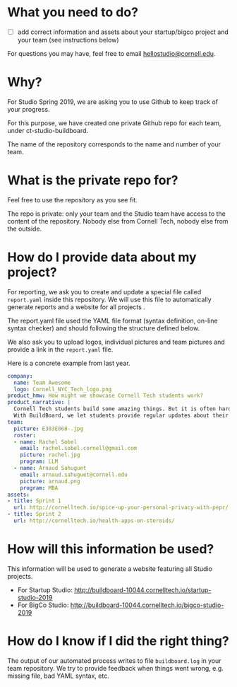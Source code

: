 # What you need to do?
* [ ] add correct information and assets about your startup/bigco project and your team (see instructions below)

For questions you may have, feel free to email [hellostudio@cornell.edu](mailto:hellostudio@cornell.edu?subject=Buildboard).

# Why?
For Studio Spring 2019, we are asking you to use Github to keep track of your progress.

For this purpose, we have created one private Github repo for each team, under ct-studio-buildboard.

The name of the repository corresponds to the name and number of your team.

# What is the private repo for?

Feel free to use the repository as you see fit.

The repo is private: only your team and the Studio team have access to the content of the repository.
Nobody else from Cornell Tech, nobody else from the outside.

# How do I provide data about my project?
For reporting, we ask you to create and update a special file called `report.yaml` inside this repository.
We will use this file to automatically generate reports and a website for all projects .

The report.yaml file used the YAML file format (syntax definition, on-line syntax checker) and should following the structure defined below.

We also ask you to upload logos, individual pictures and team pictures and provide a link in the `report.yaml` file.

Here is a concrete example from last year.

```yaml
company:
  name: Team Awesome
  logo: Cornell_NYC_Tech_logo.png
product_hmw: How might we showcase Cornell Tech students work?
product_narrative: |
  Cornell Tech students build some amazing things. But it is often hard to show it to outside people.
  With BuildBoard, we let students provide regular updates about their work and create a Web version of it.
team:
  picture: E383E868-.jpg
  roster:
  - name: Rachel Sobel
    email: rachel.sobel.cornell@gmail.com
    picture: rachel.jpg
    program: LLM
  - name: Arnaud Sahuguet
    email: arnaud.sahuguet@cornell.edu
    picture: arnaud.png
    program: MBA
assets:
- title: Sprint 1
  url: http://cornelltech.io/spice-up-your-personal-privacy-with-pepr/
- title: Sprint 2
  url: http://cornelltech.io/health-apps-on-steroids/
```

# How will this information be used?
This information will be used to generate a website featuring all Studio projects.
* For Startup Studio: http://buildboard-10044.cornelltech.io/startup-studio-2019
* For BigCo Studio: http://buildboard-10044.cornelltech.io/bigco-studio-2019

# How do I know if I did the right thing?
The output of our automated process writes to file `buildboard.log` in your team repository.
We try to provide feedback when things went wrong, e.g. missing file, bad YAML syntax, etc. 
